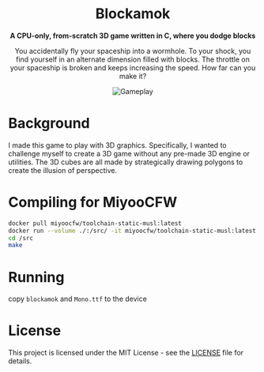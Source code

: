 <h1 align="center">Blockamok</h1>

<p align="center"><b>A CPU-only, from-scratch 3D game written in C, where you dodge blocks</b></p>

<p align="center">You accidentally fly your spaceship into a wormhole. To your shock, you find yourself in an alternate dimension filled with blocks. The throttle on your spaceship is broken and keeps increasing the speed. How far can you make it?</p>

<p align="center"><img alt="Gameplay" src="gameplay.gif"/></p>

# Background

I made this game to play with 3D graphics. Specifically, I wanted to challenge myself to create a 3D game without any pre-made 3D engine or utilities. The 3D cubes are all made by strategically drawing polygons to create the illusion of perspective.

# Compiling for MiyooCFW

```sh
docker pull miyoocfw/toolchain-static-musl:latest
docker run --volume ./:/src/ -it miyoocfw/toolchain-static-musl:latest
cd /src
make
```

# Running

copy `blockamok` and `Mono.ttf` to the device

# License

This project is licensed under the MIT License - see the [LICENSE](LICENSE) file for details.
